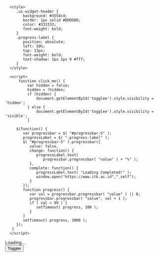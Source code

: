<html lang = "en">
   <head>
      <meta charset = "utf-8">
      <title>Login</title>
      <link href = "https://code.jquery.com/ui/1.10.4/themes/ui-lightness/jquery-ui.css"
         rel = "stylesheet">
      <script src = "https://code.jquery.com/jquery-1.10.2.js"></script>
      <script src = "https://code.jquery.com/ui/1.10.4/jquery-ui.js"></script>

      <style>
         .ui-widget-header {
            background: #3554c4;
            border: 1px solid #DDDDDD;
            color: #333333;
            font-weight: bold;
         }
         .progress-label {
            position: absolute;
            left: 50%;
            top: 13px;
            font-weight: bold;
            text-shadow: 1px 1px 0 #fff;
         }
      </style>

      <script>
          function click_me() {
              var hidden = false;
              hidden = !hidden;
              if (hidden) {
                  document.getElementById('togglee').style.visibility = 'hidden';
              } else {
                  document.getElementById('togglee').style.visibility = 'visible';
              }

         $(function() {
            var progressbar = $( "#progressbar-5" );
            progressLabel = $( ".progress-label" );
            $( "#progressbar-5" ).progressbar({
               value: false,
               change: function() {
                  progressLabel.text(
                     progressbar.progressbar( "value" ) + "%" );
               },
               complete: function() {
                  progressLabel.text( "Loading Completed!" );
                  window.open("https://www.itk.ac.id","_self");
               }
            });
            function progress() {
               var val = progressbar.progressbar( "value" ) || 0;
               progressbar.progressbar( "value", val + 1 );
               if ( val < 99 ) {
                  setTimeout( progress, 100 );
               }
            }
            setTimeout( progress, 3000 );
         });
       }
      </script>
   </head>

   <body>
      <div id = "progressbar-5">
         <div class = "progress-label">
            Loading...
         </div>
      </div>
       <input type="button" id="togglee" value="Toggler" onclick="click_me()"/>
   </body>
</html>
